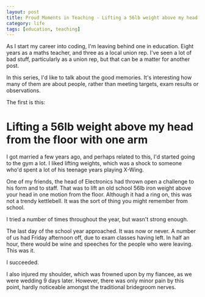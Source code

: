 ```yaml
---
layout: post
title: Proud Moments in Teaching - Lifting a 56lb weight above my head with one arm
category: life
tags: [education, teaching]
---
```


As I start my career into coding, I'm leaving behind one in education. Eight years as a maths teacher, and three as a local union rep. I've seen a lot of bad stuff, particularly as a union rep, but that can be a matter for another post.

In this series, I'd like to talk about the good memories. It's interesting how many of them are about people, rather than meeting targets, exam results or observations.

The first is this:

# Lifting a 56lb weight above my head from the floor with one arm

I got married a few years ago, and perhaps related to this, I'd started going to the gym a lot. I liked lifting weights, which was a shock to someone who'd spent a lot of his teenage years playing X-Wing.

One of my friends, the head of Electronics had thrown open a challenge to his form and to staff. That was to lift an old school 56lb iron weight above your head in one motion from the floor. Although it had a ring on, this was not a trendy kettlebell. It was the sort of thing you might remember from school.

I tried a number of times throughout the year, but wasn't strong enough.

The last day of the school year approached. It was now or never. A number of us had Friday afternoon off, due to exam classes having left. In half an hour, there would be wine and speeches for the people who were leaving. This was it.

I succeeded.

I also injured my shoulder, which was frowned upon by my fiancee, as we were wedding 9 days later. However, there was only minor pain by this point, hardly noticeable amongst the traditional bridegroom nerves.
